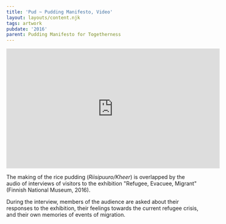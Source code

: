 ```yaml
---
title: 'Pud ~ Pudding Manifesto, Video'
layout: layouts/content.njk
tags: artwork
pubdate: '2016'
parent: Pudding Manifesto for Togetherness
---
```

<iframe width="560" height="315"
src="https://www.youtube.com/embed/L8-ytBvgCKE" frameborder="0"
allow="accelerometer; autoplay; encrypted-media; gyroscope;
picture-in-picture" allowfullscreen></iframe>

The making of the rice pudding (_Riisipuuro/Kheer_) is overlapped by the audio of interviews of visitors to the exhibition "Refugee, Evacuee, Migrant" (Finnish National Museum, 2016).

During the interview, members of the audience are asked about their responses to the exhibition, their feelings towards the current refugee crisis, and their own memories of events of migration.
